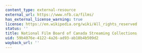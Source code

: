 ```yaml
---
content_type: external-resource
external_url: https://www.nfb.ca/films/
has_external_license_warning: true
license: https://en.wikipedia.org/wiki/All_rights_reserved
status: ''
title: National Film Board of Canada Streaming Collections
uid: 59b4076e-4122-4a26-ad93-ab18b4b509d2
wayback_url: ''
---
```

